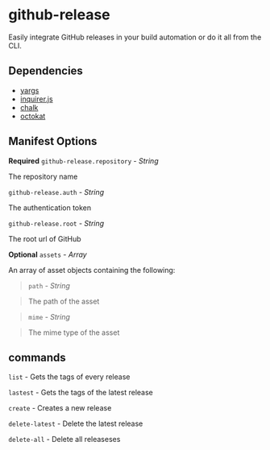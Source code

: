 # github-release

Easily integrate GitHub releases in your build automation or do it all from the CLI.

## Dependencies
- [yargs](https://github.com/bcoe/yargs)
- [inquirer.js](https://github.com/SBoudrias/Inquirer.js)
- [chalk](https://github.com/chalk/chalk)
- [octokat](https://github.com/philschatz/octokat.js)

## Manifest Options 

**Required**
`github-release.repository` - *String* 

The repository name

`github-release.auth` - *String* 

The authentication token

`github-release.root` - *String*

The root url of GitHub


**Optional**
`assets` - *Array*

An array of asset objects containing the following:

> `path` - *String*

> The path of the asset

> `mime` - *String*

> The mime type of the asset


## commands

`list` - Gets the tags of every release

`lastest` - Gets the tags of the latest release

`create` - Creates a new release

`delete-latest` - Delete the latest release

`delete-all` - Delete all releaseses



